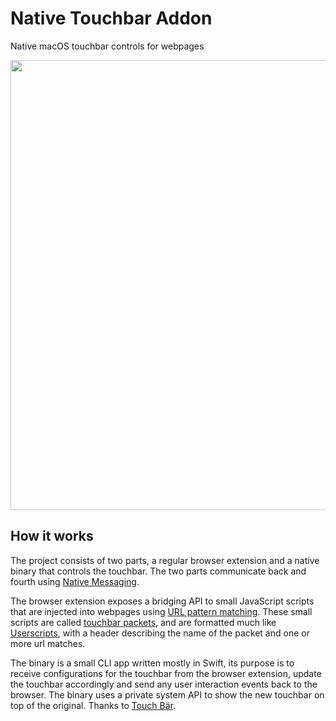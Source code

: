 # Native Touchbar Addon

Native macOS touchbar controls for webpages

<img width="720" src="demo.gif">

## How it works

The project consists of two parts, a regular browser extension and a native binary that controls the touchbar.
The two parts communicate back and fourth using [Native Messaging](https://developer.mozilla.org/en-US/docs/Mozilla/Add-ons/WebExtensions/Native_messaging).

The browser extension exposes a bridging API to small JavaScript scripts that are injected into webpages using [URL pattern matching](https://developer.mozilla.org/en-US/docs/Mozilla/Add-ons/WebExtensions/manifest.json/content_scripts#Matching_URL_patterns).
These small scripts are called [touchbar packets](./browser-addon/src/touchbar-packets/), and are formatted much like [Userscripts](https://en.wikipedia.org/wiki/Userscript), with a header describing the name of the packet and one or more url matches.

The binary is a small CLI app written mostly in Swift, its purpose is to receive configurations for the touchbar from the browser extension, update the touchbar accordingly and send any user interaction events back to the browser.
The binary uses a private system API to show the new touchbar on top of the original. Thanks to [Touch Bär](https://github.com/a2/touch-baer).



